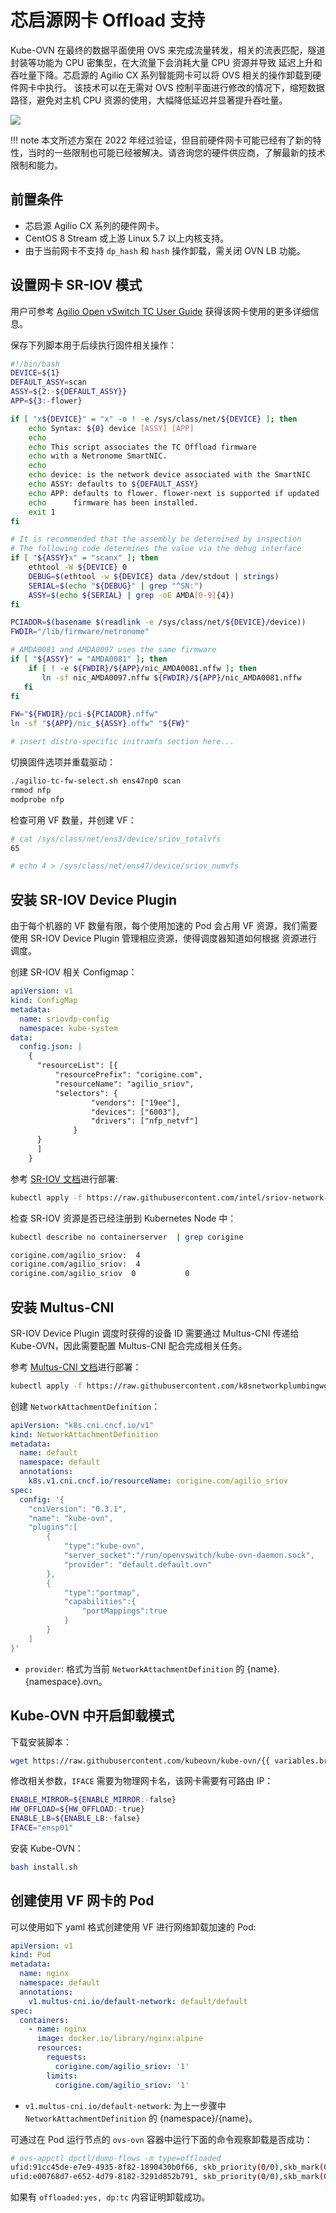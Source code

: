 # 芯启源网卡 Offload 支持

Kube-OVN 在最终的数据平面使用 OVS 来完成流量转发，相关的流表匹配，隧道封装等功能为 CPU 密集型，在大流量下会消耗大量 CPU 资源并导致
延迟上升和吞吐量下降。芯启源的 Agilio CX 系列智能网卡可以将 OVS 相关的操作卸载到硬件网卡中执行。
该技术可以在无需对 OVS 控制平面进行修改的情况下，缩短数据路径，避免对主机 CPU 资源的使用，大幅降低延迟并显著提升吞吐量。

![](../static/hw-offload.png)

!!! note
  本文所述方案在 2022 年经过验证，但目前硬件网卡可能已经有了新的特性，当时的一些限制也可能已经被解决。请咨询您的硬件供应商，了解最新的技术限制和能力。

## 前置条件

- 芯启源 Agilio CX 系列的硬件网卡。
- CentOS 8 Stream 或上游 Linux 5.7 以上内核支持。
- 由于当前网卡不支持 `dp_hash` 和 `hash` 操作卸载，需关闭 OVN LB 功能。

## 设置网卡 SR-IOV 模式

用户可参考 [Agilio Open vSwitch TC User Guide](https://help.netronome.com/support/solutions/articles/36000081172-agilio-open-vswitch-tc-user-guide)
获得该网卡使用的更多详细信息。

保存下列脚本用于后续执行固件相关操作：

```bash
#!/bin/bash
DEVICE=${1}
DEFAULT_ASSY=scan
ASSY=${2:-${DEFAULT_ASSY}}
APP=${3:-flower}

if [ "x${DEVICE}" = "x" -o ! -e /sys/class/net/${DEVICE} ]; then
    echo Syntax: ${0} device [ASSY] [APP]
    echo
    echo This script associates the TC Offload firmware
    echo with a Netronome SmartNIC.
    echo
    echo device: is the network device associated with the SmartNIC
    echo ASSY: defaults to ${DEFAULT_ASSY}
    echo APP: defaults to flower. flower-next is supported if updated
    echo      firmware has been installed.
    exit 1
fi

# It is recommended that the assembly be determined by inspection
# The following code determines the value via the debug interface
if [ "${ASSY}x" = "scanx" ]; then
    ethtool -W ${DEVICE} 0
    DEBUG=$(ethtool -w ${DEVICE} data /dev/stdout | strings)
    SERIAL=$(echo "${DEBUG}" | grep "^SN:")
    ASSY=$(echo ${SERIAL} | grep -oE AMDA[0-9]{4})
fi

PCIADDR=$(basename $(readlink -e /sys/class/net/${DEVICE}/device))
FWDIR="/lib/firmware/netronome"

# AMDA0081 and AMDA0097 uses the same firmware
if [ "${ASSY}" = "AMDA0081" ]; then
    if [ ! -e ${FWDIR}/${APP}/nic_AMDA0081.nffw ]; then
       ln -sf nic_AMDA0097.nffw ${FWDIR}/${APP}/nic_AMDA0081.nffw
   fi
fi

FW="${FWDIR}/pci-${PCIADDR}.nffw"
ln -sf "${APP}/nic_${ASSY}.nffw" "${FW}"

# insert distro-specific initramfs section here...
```

切换固件选项并重载驱动：

```bash
./agilio-tc-fw-select.sh ens47np0 scan
rmmod nfp
modprobe nfp
```

检查可用 VF 数量，并创建 VF：

```bash
# cat /sys/class/net/ens3/device/sriov_totalvfs
65

# echo 4 > /sys/class/net/ens47/device/sriov_numvfs
```

## 安装 SR-IOV Device Plugin

由于每个机器的 VF 数量有限，每个使用加速的 Pod 会占用 VF 资源，我们需要使用 SR-IOV Device Plugin 管理相应资源，使得调度器知道如何根据
资源进行调度。

创建 SR-IOV 相关 Configmap：

```yaml
apiVersion: v1
kind: ConfigMap
metadata:
  name: sriovdp-config
  namespace: kube-system
data:
  config.json: |
    {
      "resourceList": [{
          "resourcePrefix": "corigine.com",
          "resourceName": "agilio_sriov",
          "selectors": {
                  "vendors": ["19ee"],
                  "devices": ["6003"],
                  "drivers": ["nfp_netvf"]
              }
      }
      ]
    }
```

参考 [SR-IOV 文档](https://github.com/intel/sriov-network-device-plugin)进行部署:

```bash
kubectl apply -f https://raw.githubusercontent.com/intel/sriov-network-device-plugin/master/deployments/k8s-v1.16/sriovdp-daemonset.yaml
```

检查 SR-IOV 资源是否已经注册到 Kubernetes Node 中：

```bash
kubectl describe no containerserver  | grep corigine

corigine.com/agilio_sriov:  4
corigine.com/agilio_sriov:  4
corigine.com/agilio_sriov  0           0
```

## 安装 Multus-CNI

SR-IOV Device Plugin 调度时获得的设备 ID 需要通过 Multus-CNI 传递给 Kube-OVN，因此需要配置 Multus-CNI 配合完成相关任务。

参考 [Multus-CNI 文档](https://github.com/k8snetworkplumbingwg/multus-cni)进行部署：

```bash
kubectl apply -f https://raw.githubusercontent.com/k8snetworkplumbingwg/multus-cni/master/deployments/multus-daemonset.yml
```

创建 `NetworkAttachmentDefinition`：

```yaml
apiVersion: "k8s.cni.cncf.io/v1"
kind: NetworkAttachmentDefinition
metadata:
  name: default
  namespace: default
  annotations:
    k8s.v1.cni.cncf.io/resourceName: corigine.com/agilio_sriov
spec:
  config: '{
    "cniVersion": "0.3.1",
    "name": "kube-ovn",
    "plugins":[
        {
            "type":"kube-ovn",
            "server_socket":"/run/openvswitch/kube-ovn-daemon.sock",
            "provider": "default.default.ovn"
        },
        {
            "type":"portmap",
            "capabilities":{
                "portMappings":true
            }
        }
    ]
}'
```

- `provider`: 格式为当前 `NetworkAttachmentDefinition` 的 {name}.{namespace}.ovn。

## Kube-OVN 中开启卸载模式

下载安装脚本：

```bash
wget https://raw.githubusercontent.com/kubeovn/kube-ovn/{{ variables.branch }}/dist/images/install.sh
```

修改相关参数，`IFACE` 需要为物理网卡名，该网卡需要有可路由 IP：

```bash
ENABLE_MIRROR=${ENABLE_MIRROR:-false}
HW_OFFLOAD=${HW_OFFLOAD:-true}
ENABLE_LB=${ENABLE_LB:-false}
IFACE="ensp01"
```

安装 Kube-OVN：

```bash
bash install.sh
```

## 创建使用 VF 网卡的 Pod

可以使用如下 yaml 格式创建使用 VF 进行网络卸载加速的 Pod:

```yaml
apiVersion: v1
kind: Pod
metadata:
  name: nginx
  namespace: default
  annotations:
    v1.multus-cni.io/default-network: default/default
spec:
  containers:
    - name: nginx
      image: docker.io/library/nginx:alpine
      resources:
        requests:
          corigine.com/agilio_sriov: '1'
        limits:
          corigine.com/agilio_sriov: '1'
```

- `v1.multus-cni.io/default-network`: 为上一步骤中 `NetworkAttachmentDefinition` 的 {namespace}/{name}。

可通过在 Pod 运行节点的 `ovs-ovn` 容器中运行下面的命令观察卸载是否成功：

```bash
# ovs-appctl dpctl/dump-flows -m type=offloaded
ufid:91cc45de-e7e9-4935-8f82-1890430b0f66, skb_priority(0/0),skb_mark(0/0),ct_state(0/0x23),ct_zone(0/0),ct_mark(0/0),ct_label(0/0x1),recirc_id(0),dp_hash(0/0),in_port(5b45c61b307e_h),packet_type(ns=0/0,id=0/0),eth(src=00:00:00:c5:6d:4e,dst=00:00:00:e7:16:ce),eth_type(0x0800),ipv4(src=0.0.0.0/0.0.0.0,dst=0.0.0.0/0.0.0.0,proto=0/0,tos=0/0,ttl=0/0,frag=no), packets:941539, bytes:62142230, used:0.260s, offloaded:yes, dp:tc, actions:54235e5753b8_h
ufid:e00768d7-e652-4d79-8182-3291d852b791, skb_priority(0/0),skb_mark(0/0),ct_state(0/0x23),ct_zone(0/0),ct_mark(0/0),ct_label(0/0x1),recirc_id(0),dp_hash(0/0),in_port(54235e5753b8_h),packet_type(ns=0/0,id=0/0),eth(src=00:00:00:e7:16:ce,dst=00:00:00:c5:6d:4e),eth_type(0x0800),ipv4(src=0.0.0.0/0.0.0.0,dst=0.0.0.0/0.0.0.0,proto=0/0,tos=0/0,ttl=0/0,frag=no), packets:82386659, bytes:115944854173, used:0.260s, offloaded:yes, dp:tc, actions:5b45c61b307e_h
```

如果有 `offloaded:yes, dp:tc` 内容证明卸载成功。
